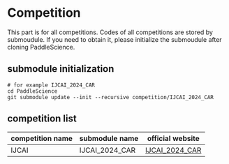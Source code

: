 # Competition

This part is for all competitions.
Codes of all competitions are stored by submoudule. If you need to obtain it, please initialize the submoudule after cloning PaddleScience.

## submodule initialization

    # for example IJCAI_2024_CAR
    cd PaddleScience
    git submodule update --init --recursive competition/IJCAI_2024_CAR

## competition list

| competition name | submodule name | official website |
|-------------|-------------|-------------|
| IJCAI | IJCAI_2024_CAR | [IJCAI_2024_CAR](https://competition.atomgit.com/competitionInfo?id=7f3f276465e9e845fd3a811d2d6925b5) |
